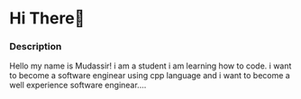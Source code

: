 # Hi There👋
<h3> Description </h3>
Hello my name is Mudassir! i am a student i am learning how to code. i want to become a software enginear using cpp language and i want to become a well experience software enginear.... 
